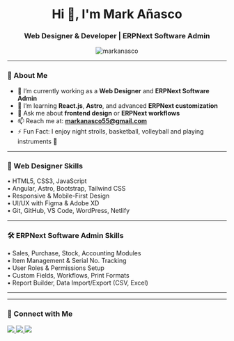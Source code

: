 


<h1 align="center">Hi 👋, I'm Mark Añasco</h1>
<h3 align="center">Web Designer & Developer | ERPNext Software Admin</h3>



<p align="center">
  <img src="https://komarev.com/ghpvc/?username=markanasco&label=Profile%20views&color=0e75b6&style=flat" alt="markanasco" />
</p>

---

### 💼 About Me
- 🔭 I’m currently working as a **Web Designer** and **ERPNext Software Admin**
- 🌱 I’m learning **React.js**, **Astro**, and advanced **ERPNext customization**
- 💬 Ask me about **frontend design** or **ERPNext workflows**
- 📫 Reach me at: **markanasco55@gmail.com**
- ⚡ Fun Fact: I enjoy night strolls, basketball, volleyball and playing instruments 🎸

---

### 🎨 Web Designer Skills
<p>
  • HTML5, CSS3, JavaScript<br>
  • Angular, Astro, Bootstrap, Tailwind CSS<br>
  • Responsive & Mobile-First Design<br>
  • UI/UX with Figma & Adobe XD<br>
  • Git, GitHub, VS Code, WordPress, Netlify<br>
</p>

---

### 🛠 ERPNext Software Admin Skills
<p>
  • Sales, Purchase, Stock, Accounting Modules<br>
  • Item Management & Serial No. Tracking<br>
  • User Roles & Permissions Setup<br>
  • Custom Fields, Workflows, Print Formats<br>
  • Report Builder, Data Import/Export (CSV, Excel)<br>
</p>

---



---

### 🔗 Connect with Me
<p align="left">
  <a href="https://www.linkedin.com/in/markanasco/" target="_blank">
    <img src="https://img.shields.io/badge/LinkedIn-blue?style=flat&logo=linkedin&logoColor=white" />
  </a>
  <a href="mailto:markanasco55@gmail.com">
    <img src="https://img.shields.io/badge/Gmail-D14836?style=flat&logo=gmail&logoColor=white" />
  </a>
  <a href="https://markdessss.netlify.app" target="_blank">
    <img src="https://img.shields.io/badge/Portfolio-000000?style=flat&logo=netlify&logoColor=white" />
  </a>
</p>
